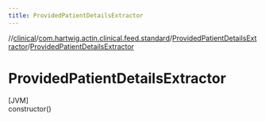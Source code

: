 ```yaml
---
title: ProvidedPatientDetailsExtractor
---
```

//[clinical](../../../index.html)/[com.hartwig.actin.clinical.feed.standard](../index.html)/[ProvidedPatientDetailsExtractor](index.html)/[ProvidedPatientDetailsExtractor](-provided-patient-details-extractor.html)



# ProvidedPatientDetailsExtractor



[JVM]\
constructor()




